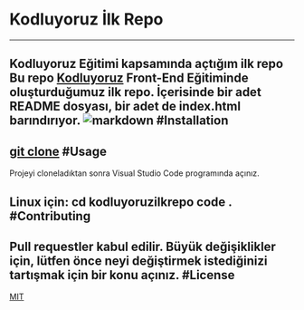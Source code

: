 # Kodluyoruz İlk Repo
------
 Kodluyoruz Eğitimi kapsamında açtığım ilk repo
Bu repo [Kodluyoruz](https://www.kodluyoruz.org) Front-End Eğitiminde oluşturduğumuz ilk repo. İçerisinde bir adet README dosyası, bir adet de index.html barındırıyor.
![markdown](https://i.imgur.com/8F3qHn1.png)
#Installation
-----
[git clone](https://github.com/Mmylc/kodluyoruzilkrepo)
#Usage
---- 
Projeyi cloneladıktan sonra Visual Studio Code programında açınız.

Linux için:
cd kodluyoruzilkrepo
code .
#Contributing
----
Pull requestler kabul edilir. Büyük değişiklikler için, lütfen önce neyi değiştirmek istediğinizi tartışmak için bir konu açınız.
#License
-----
[MIT](https://choosealicense.com/licenses/mit/)